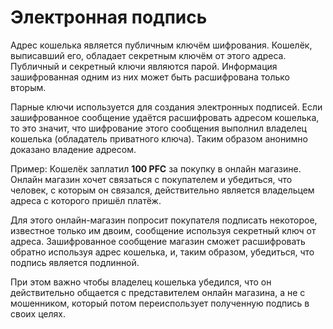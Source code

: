 # Электронная подпись

Адрес кошелька является публичным ключём шифрования. Кошелёк, выписавший его, обладает секретным ключём от этого адреса. Публичный и секретный ключи являются парой. Информация зашифрованная одним из них может быть расшифрована только вторым.

Парные ключи используется для создания электронных подписей. Если зашифрованное сообщение удаётся расшифровать адресом кошелька, то это значит, что шифрование этого сообщения выполнил владелец кошелька (обладатель приватного ключа). Таким образом анонимно доказано владение адресом.

Пример: Кошелёк заплатил **100 PFC** за покупку в онлайн магазине. Онлайн магазин хочет связаться с покупателем и убедиться, что человек, с которым он связался, действительно является владельцем адреса с которого пришёл платёж.

Для этого онлайн-магазин попросит покупателя подписать некоторое, известное только им двоим, сообщение используя секретный ключ от адреса. Зашифрованное сообщение магазин сможет расшифровать обратно используя адрес кошелька, и, таким образом, убедиться, что подпись является подлинной.

При этом важно чтобы владелец кошелька убедился, что он действительно общается с представителем онлайн магазина, а не с мошенником, который потом переиспользует полученную подпись в своих целях.
